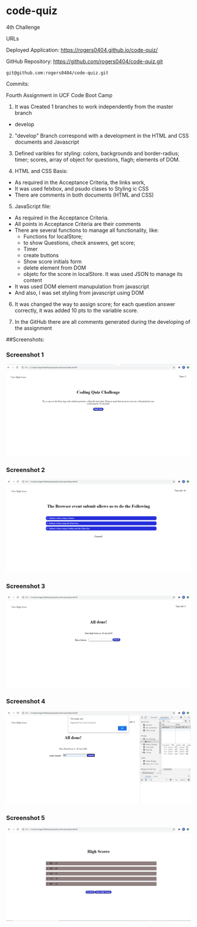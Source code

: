 # code-quiz
4th Challenge

URLs

Deployed Application: 
    https://rogers0404.github.io/code-quiz/

GitHub Repository:
    https://github.com/rogers0404/code-quiz.git
    
    git@github.com:rogers0404/code-quiz.git 


Commits:

Fourth Assignment in UCF Code Boot Camp

1. It was Created 1 branches to work independently from the master branch
- develop

2. "develop" Branch correspond with a development in the HTML and CSS documents and Javascript

3. Defined varibles for styling: colors,  backgrounds and border-radius; timer; scores, array of object for questions, flagh; elements of DOM.

4. HTML and CSS Basis:
- As required in the Acceptance Criteria, the links work,
- It was used felxbox, and psudo clases to Styling ic CSS
- There are comments in both documents (HTML and CSS)

5. JavaScript file:
- As required in the Acceptance Criteria.
- All points in Acceptance Criteria are their comments
- There are several functions to manage all functionality, like: 
    * Functions for localStore; 
    * to show Questions, check answers, get score;
    * Timer
    * create buttons
    * Show score initials form
    * delete element from DOM
    * objetc for the score in localStore. It was used JSON to manage its content
- It was used DOM element manupulation from javascript
- And also, I was set styling from javascript using DOM

6. It was changed the way to assign score; for each question answer correctly, it was added 10 pts to the variable score.

7. In the GitHub there are all comments generated during the developing of the assignment



##Screenshots:

### Screenshot 1
![](./assets/images/mock-up1.png)

### Screenshot 2
![](./assets/images/mock-up2.png)

### Screenshot 3
![](./assets/images/mock-up3.png)

### Screenshot 4
![](./assets/images/mock-up4.png)

### Screenshot 5
![](./assets/images/mock-up5.png)